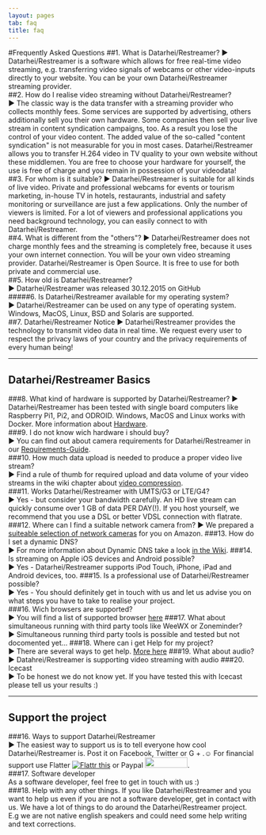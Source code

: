 ```yaml
---
layout: pages
tab: faq
title: faq
---
```

#Frequently Asked Questions
##1. What is Datarhei/Restreamer?
► Datarhei/Restreamer is a software which allows for free real-time video streaming, e.g. transferring video signals of webcams or other video-inputs directly to your website. You can be your own Datarhei/Restreamer streaming provider.  
##2. How do I realise video streaming without Datarhei/Restreamer?  
► The classic way is the data transfer with a streaming provider who collects monthly fees. Some services are supported by advertising, others additionally sell you their own hardware. Some companies then sell your live stream in content syndication campaigns, too. As a result you lose the control of your video content. The added value of the so-called "content syndication" is not measurable for you in most cases. Datarhei/Restreamer allows you to transfer H.264 video in TV quality to your own website without these middlemen. You are free to choose your hardware for yourself, the use is free of charge and you remain in possession of your videodata!  
##3. For whom is it suitable?
► Datarhei/Restreamer is suitable for all kinds of live video. Private and professional webcams for events or tourism marketing, in-house TV in hotels, restaurants, industrial and safety monitoring or surveillance are just a few applications. Only the number of viewers is limited. For a lot of viewers and professional applications you need background technology, you can easily connect to with Datarhei/Restreamer.  
##4. What is different from the "others"?
► Datarhei/Restreamer does not charge monthly fees and the streaming is completely free, because it uses your own internet connection. You will be your own video streaming provider. Datarhei/Restreamer is Open Source. It is free to use for both private and commercial use.  
##5. How old is Datarhei/Restreamer?  
► Datarhei/Restreamer was released 30.12.2015 on GitHub  
#####6. Is Datarhei/Restreamer available for my operating system?  
► Datarhei/Restreamer can be used on any type of operating system. Windows, MacOS, Linux, BSD and Solaris are supported.  
##7. Datarhei/Restreamer Notice
► Datarhei/Restreamer provides the technology to transmit video data in real time. We request every user to respect the privacy laws of your country and the privacy requirements of every human being!  

---
## Datarhei/Restreamer Basics
###8. What kind of hardware is supported by Datarhei/Restreamer?
► Datarhei/Restreamer has been tested with single board computers like Raspberry Pi1, Pi2, and ODROID. Windows, MacOS and Linux works with Docker. More information about [Hardware](Coming).  
###9. I do not know wich hardware i should buy?  
► You can find out about camera requirements for Datarhei/Restreamer in our [Requirements-Guide](../restreamer/wiki/requirements.html).  
###10. How much data upload is needed to produce a proper video live stream?  
► Find a rule of thumb for required upload and data volume of your video streams in the wiki chapter about [video compression](../restreamer/wiki/video-compression.html).  
###11. Works Datarhei/Restreamer with UMTS/G3 or LTE/G4?  
► Yes - but consider your bandwidth carefully. An HD live stream can quickly consume over 1 GB of data PER DAY(!). If you host yourself, we recommend that you use a DSL or better VDSL connection with flatrate.  
###12. Where can I find a suitable network camera from?
► We prepared a [suiteable selection of network cameras](../restreamer/wiki/buy-hardware-index.html) for you on Amazon.
###13. How do I set a dynamic DNS?  
► For more information about Dynamic DNS take a look [in the Wiki](../restreamer/wiki/dynamic-dns.html.html).
###14. Is streaming on Apple iOS devices and Android possible?  
► Yes - Datarhei/Restreamer supports iPod Touch, iPhone, iPad and Android devices, too.
###15. Is a professional use of Datarhei/Restreamer possible?  
► Yes - You should definitely get in touch with us and let us advise you on what steps you have to take to realise your project.  
###16. Wich browsers are supported?  
► You will find a list of supported browser [here](../features.html#supported-browser)
###17. What about simultaneous running with third party tools like WeeWX or Zoneminder?  
► Simultaneous running third party tools is possible and tested but not docomented yet...
###18. Where can i get Help for my project?  
► There are several ways to get help. [More here](../restreamer/docs/learn-more-features.html#support)
###19. What about audio?  
► Datahrei/Restreamer is supporting video streaming with audio
###20. Icecast  
► To be honest we do not know yet. If you have tested this with Icecast please tell us your results :) 

---
## Support the project
###16. Ways to support Datarhei/Restreamer  
► The easiest way to support us is to tell everyone how cool Datarhei/Restreamer is. Post it on Facebook, Twitter or G + .☺ For financial support use Flatter <a href="https://flattr.com/submit/auto?user_id=datarhei&url=https%3A%2F%2Fgithub.com%2Fdatarhei%2F" target="_blank"><img src="http://datarhei.org/wiki/pic/flattr-badge-large.png" alt="Flattr this" title="Flattr this" border="0"></a> or Paypal <a href="https://www.paypal.com/cgi-bin/webscr?cmd=_s-xclick&hosted_button_id=M7TPT4VN7759G" target="_blank"> 
<img src="http://datarhei.org/wiki/pic/btn_donate_SM.gif" width="86" height="21" border="0"></a>.  
###17. Software developer  
As a software developer, feel free to get in touch with us :)    
###18. Help with any other things.
If you like Datarhei/Restreamer and you want to help us even if you are not a software developer, get in contact with us. We have a lot of things to do around the Datarhei/Restreamer project. E.g we are not native english speakers and could need some help writing and text corrections.